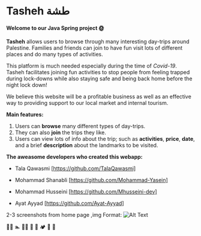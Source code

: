 # Tasheh طشة
#### Welcome to our Java Spring project 🌞 


**Tasheh** allows users to browse through many interesting day-trips around Palestine. Families and friends can join to have fun visit lots of different places and do many types of activities.

This platform is much needed especially during the time of *Covid-19*. Tasheh facilitates joining fun activities to stop people from feeling trapped during lock-downs while also staying safe and being back home before the night lock down!

We believe this website will be a profitable business as well as an effective way to providing support to our local market and internal tourism.



**Main features:**

1. Users can **browse** many different types of day-trips.
2. They can also **join** the trips they like.
3. Users can view lots of info about the trip; such as **activities**, **price**, **date**, and a brief **description** about the landmarks to be visited. 




**The aweasome developers who created this webapp:**
- Tala Qawasmi [https://github.com/TalaQawasmi]

- Mohammad Shanabli [https://github.com/Mohammad-Yasein]

- Mohammad Husseini [https://github.com/Mhusseini-dev]

- Ayat Ayyad [https://github.com/Ayat-Ayyad]




2-3 screenshots from home page ,img  Format: ![Alt Text](url)


:biking_man: :swimmer: 	:biking_woman: 	:horse_racing: :climbing: :camping: :herb: :sunrise_over_mountains:
